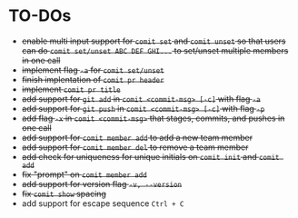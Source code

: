 # TO-DOs
- ~~enable multi input support for `comit set` and `comit unset` so that users can do `comit set/unset ABC DEF GHI...` to set/unset multiple members in one call~~
- ~~implement flag `-a` for `comit set/unset`~~
- ~~finish implentation of `comit pr header`~~
- ~~implement `comit pr title`~~
- ~~add support for `git add` in `comit <commit-msg> [-c]` with flag `-a`~~
- ~~add support for `git push` in `comit <commit-msg> [-c]` with flag `-p`~~
- ~~add flag `-x` in `comit <commit-msg>` that stages, commits, and pushes in one call~~
- ~~add support for `comit member add` to add a new team member~~
- ~~add support for `comit member del` to remove a team member~~
- ~~add check for uniqueness for unique initials on `comit init` and `comit add`~~
- ~~fix "prompt" on `comit member add`~~
- ~~add support for version flag `-v, --version`~~
- ~~fix `comit show` spacing~~
- add support for escape sequence `Ctrl + C`
